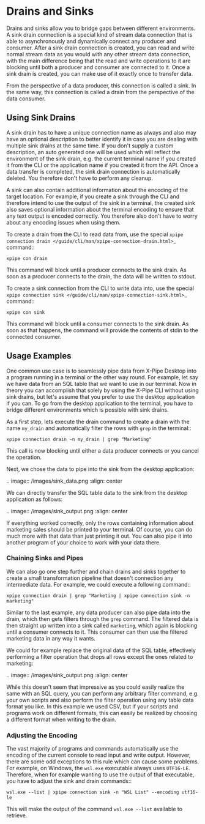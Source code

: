 # Drains and Sinks

Drains and sinks allow you to bridge gaps between different environments.
A sink drain connection is a special kind of stream data connection that is able to asynchronously and dynamically connect any producer and consumer.
After a sink drain connection is created, you can read and write normal stream data as you would with any other stream data connection,
with the main difference being that the read and write operations to it are blocking until both a producer and consumer are connected to it.
Once a sink drain is created, you can make use of it exactly once to transfer data.

From the perspective of a data producer, this connection is called a sink.
In the same way, this connection is called a drain from the perspective of the data consumer.

## Using Sink Drains

A sink drain has to have a unique connection name as always and also may have an optional description
to better identify it in case you are dealing with multiple sink drains at the same time.
If you don't supply a custom description, an auto generated one will be used which will reflect the environment of the sink drain,
e.g. the current terminal name if you created it from the CLI or the application name if you created it from the API.
Once a data transfer is completed, the sink drain connection is automatically deleted.
You therefore don't have to perform any cleanup.

A sink can also contain additional information about the encoding of the target location.
For example, if you create a sink through the CLI and therefore intend to use the output of the sink in a terminal,
the created sink also saves optional information about the terminal encoding to ensure that any text output is encoded correctly.
You therefore also don't have to worry about any encoding issues when using them.

To create a drain from the CLI to read data from, use the special `xpipe connection drain </guide/cli/man/xpipe-connection-drain.html>`_ command::

    xpipe con drain

This command will block until a producer connects to the sink drain.
As soon as a producer connects to the drain, the data will be written to stdout.

To create a sink connection from the CLI to write data into, use the special `xpipe connection sink </guide/cli/man/xpipe-connection-sink.html>`_ command::

    xpipe con sink

This command will block until a consumer connects to the sink drain.
As soon as that happens, the command will provide the contents of stdin to the connected consumer.

## Usage Examples

One common use case is to seamlessly pipe data from X-Pipe Desktop into a program running in a terminal or the other way round.
For example, let say we have data from an SQL table that we want to use in our terminal.
Now in theory you can accomplish that solely by using the X-Pipe CLI without using sink drains,
but let's assume that you prefer to use the desktop application if you can.
To go from the desktop application to the terminal, you
have to bridge different environments which is possible with sink drains.

As a first step, lets execute the drain command to create a drain with the name
``my_drain`` and automatically filter the rows with ``grep`` in the terminal::

    xpipe connection drain -n my_drain | grep "Marketing"

This call is now blocking until either a data producer connects or you cancel the operation.

Next, we chose the data to pipe into the sink from the desktop application:

.. image:: /images/sink_data.png
    :align: center

We can directly transfer the SQL table data to the sink from the desktop application as follows:

.. image:: /images/sink_output.png
    :align: center

If everything worked correctly, only the rows containing information about marketing sales should be printed to your terminal.
Of course, you can do much more with that data than just printing it out.
You can also pipe it into another program of your choice to work with your data there.

### Chaining Sinks and Pipes

We can also go one step further and chain drains and
sinks together to create a small transformation pipeline that doesn't connection any intermediate data.
For example, we could execute a following command::

    xpipe connection drain | grep "Marketing | xpipe connection sink -n marketing"

Similar to the last example, any data producer can also pipe data into the drain,
which then gets filters through the ``grep`` command.
The filtered data is then straight up written into a sink called ``marketing``,
which again is blocking until a consumer connects to it.
This consumer can then use the filtered marketing data in any way it wants.

We could for example replace the original data of the SQL table,
effectively performing a filter operation that drops all rows except the ones related to marketing:

.. image:: /images/sink_output.png
    :align: center

While this doesn't seem that impressive as you could easily realize the same with an SQL query,
you can perform any arbitrary filter command, e.g. your
own scripts and also perform the filter operation using any table data format you like.
In this example we used CSV, but if your scripts and programs work on different formats,
this can easily be realized by choosing a different format when writing to the drain.

### Adjusting the Encoding

The vast majority of programs and commands automatically use
the encoding of the current console to read input and write output.
However, there are some odd exceptions to this rule which can cause some problems.
For example, on Windows, the ``wsl.exe`` executable always uses ``UTF16-LE``.
Therefore, when for example wanting to use the output of that executable,
you have to adjust the sink and drain commands::

    wsl.exe --list | xpipe connection sink -n "WSL List" --encoding utf16-le

This will make the output of the command ``wsl.exe --list`` available to retrieve.